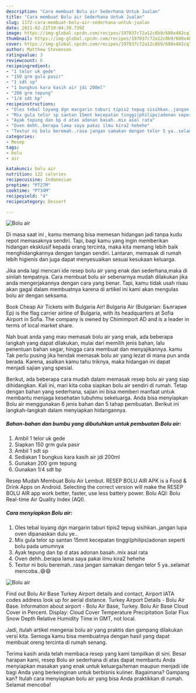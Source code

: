 ```yaml
---
description: "Cara membuat Bolu air Sederhana Untuk Jualan"
title: "Cara membuat Bolu air Sederhana Untuk Jualan"
slug: 1172-cara-membuat-bolu-air-sederhana-untuk-jualan
date: 2021-02-21T19:04:39.739Z
image: https://img-global.cpcdn.com/recipes/197837c72a12c8b9/680x482cq70/bolu-air-foto-resep-utama.jpg
thumbnail: https://img-global.cpcdn.com/recipes/197837c72a12c8b9/680x482cq70/bolu-air-foto-resep-utama.jpg
cover: https://img-global.cpcdn.com/recipes/197837c72a12c8b9/680x482cq70/bolu-air-foto-resep-utama.jpg
author: Matthew Stevenson
ratingvalue: 3
reviewcount: 6
recipeingredient:
- "1 telor uk gede"
- "150 grm gula pasir"
- "1 sdt sp"
- "1 bungkus kara kasih air jdi 200ml"
- "200 grm tepung"
- "1/4 sdt bp"
recipeinstructions:
- "Oles tebal loyang dgn margarin taburi tipis2 tepug sisihkan..jangan lupa oven dipanaskan dulu ye.."
- "Mix gula telor sp santan 15mnt kecepatan tinggi(philips)adonan seperti bolu pada umumnya"
- "Ayak tepung dan bp d atas adonan basah..mix asal rata"
- "Oven dehh..berapa lama saya pakai ilmu kira2 hehehe"
- "Textur ni bolu beremah..rasa jangan samakan dengan telor 5 ya..selamat mencoba..😄😄"
categories:
- Resep
tags:
- bolu
- air

katakunci: bolu air 
nutrition: 122 calories
recipecuisine: Indonesian
preptime: "PT27M"
cooktime: "PT34M"
recipeyield: "4"
recipecategory: Dessert

---
```



![Bolu air](https://img-global.cpcdn.com/recipes/197837c72a12c8b9/680x482cq70/bolu-air-foto-resep-utama.jpg)

Di masa  saat ini , kamu memang bisa memesan hidangan jadi tanpa kudu repot memasaknya sendiri. Tapi, bagi kamu yang ingin memberikan hidangan eksklusif kepada orang tercinta, maka kita memang lebih baik menghidangkannya dengan tangan sendiri. Lantaran, memasak di rumah lebih higienis dan juga dapat menyesuaikan sesuai kesukaan keluarga.

Jika anda lagi mencari ide resep bolu air yang enak dan sederhana,maka di sinilah tempatnya. Cara membuat bolu air  sebenarnya mudah dilakukan jika anda mengerjakannya dengan cara yang benar. Tapi, kamu tidak usah risau akan gagal dalam membuatnya 
karena di artikel ini kami akan mengulas bolu air dengan seksama.  

Book Cheap Air Tickets with Bulgaria Air! Bulgaria Air (Bulgarian: България Ер) is the flag carrier airline of Bulgaria, with its headquarters at Sofia Airport in Sofia. The company is owned by Chimimport AD and is a leader in terms of local market share.

Nah buat anda yang mau memasak bolu air yang enak, ada beberapa langkah yang dapat dilakukan, mulai dari memilih jenis bahan, lalu penentuan bahan segar, hingga cara membuat dan menyajikannya. kamu Tak perlu pusing jika hendak memasak bolu air yang lezat di mana pun anda berada. Karena, asalkan kamu  tahu triknya, maka hidangan ini dapat menjadi sajian yang spesial.

Berikut, ada beberapa cara mudah dalam memasak resep bolu air yang siap dihidangkan. Kali ini, mari kita coba siapkan bolu air sendiri di rumah. Tetap dengan bahan yang sederhana, sajian ini bisa memberi manfaat untuk membantu menjaga kesehatan tubuhmu sekeluarga. Anda bisa menyiapkan Bolu air menggunakan 6 jenis bahan dan 5 tahap pembuatan. Berikut ini langkah-langkah dalam menyiapkan hidangannya.

<!--inarticleads1-->

##### Bahan-bahan dan bumbu yang dibutuhkan untuk pembuatan Bolu air:

1. Ambil 1 telor uk gede
1. Siapkan 150 grm gula pasir
1. Ambil 1 sdt sp
1. Sediakan 1 bungkus kara kasih air jdi 200ml
1. Gunakan 200 grm tepung
1. Gunakan 1/4 sdt bp


Resep Mudah Membuat Bolu Air Lembut. RESEP BOLU AIR APK is a Food &amp; Drink Apps on Android. Selecting the correct version will make the RESEP BOLU AIR app work better, faster, use less battery power. Bolu AQI: Bolu Real-time Air Quality Index (AQI). 

<!--inarticleads2-->

##### Cara menyiapkan Bolu air:

1. Oles tebal loyang dgn margarin taburi tipis2 tepug sisihkan..jangan lupa oven dipanaskan dulu ye..
1. Mix gula telor sp santan 15mnt kecepatan tinggi(philips)adonan seperti bolu pada umumnya
1. Ayak tepung dan bp d atas adonan basah..mix asal rata
1. Oven dehh..berapa lama saya pakai ilmu kira2 hehehe
1. Textur ni bolu beremah..rasa jangan samakan dengan telor 5 ya..selamat mencoba..😄😄
<img src="https://img-global.cpcdn.com/steps/014e0f2a064a75fb/160x128cq70/bolu-air-langkah-memasak-5-foto.jpg" alt="Bolu air">

Find out Bolu Air Base Turkey Airport details and contact, Airport IATA codes address look up for aerial distance. Turkey Airport Details - Bolu Air Base. Information about airport - Bolu Air Base, Turkey. Bolu Air Base Cloud Cover in Percent. Display: Cloud Cover Temperature Precipitation Solar Flux Snow Depth Relative Humidity Time in GMT, not local. 

Jadi, itulah artikel mengenai  bolu air  yang praktis dan gampang dilakukan versi kita. Semoga kamu bisa membuatnya dengan hasil yang dapat membuat oreng tercinta di rumah senang. 

Terima kasih anda telah membaca resep yang kami tampilkan di sini. Besar harapan kami, resep  Bolu air sederhana di atas dapat membantu Anda menyiapkan masakan yang enak untuk keluarga/teman maupun menjadi ide bagi Anda yang berkeinginan untuk berbisnis kuliner. Bagaimana? Gampang kan? Itulah cara menyiapkan bolu air yang bisa Anda praktikkan di rumah. Selamat mencoba!

